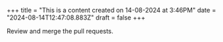 +++
title = "This is a content created on 14-08-2024 at 3:46PM"
date = "2024-08-14T12:47:08.883Z"
draft = false
+++

  Review and merge the pull requests.
        